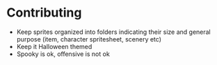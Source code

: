 # Contributing

- Keep sprites organized into folders indicating their size and general purpose (item, character spritesheet, scenery etc)
- Keep it Halloween themed
- Spooky is ok, offensive is not ok